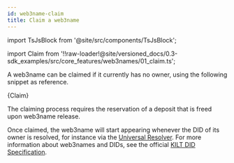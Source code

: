 ```yaml
---
id: web3name-claim
title: Claim a web3name
---
```


import TsJsBlock from '@site/src/components/TsJsBlock';

import Claim from '!!raw-loader!@site/versioned_docs/0.3-sdk_examples/src/core_features/web3names/01_claim.ts';

A web3name can be claimed if it currently has no owner, using the following snippet as reference.

<TsJsBlock>
  {Claim}
</TsJsBlock>

The claiming process requires the reservation of a deposit that is freed upon web3name release.

Once claimed, the web3name will start appearing whenever the DID of its owner is resolved, for instance via the [Universal Resolver](https://dev.uniresolver.io/#did:kilt:4pZGzLSybfMsxB1DcpFNYmnqFv5QihbFb1zuSuuATqjRQv2g).
For more information about web3names and DIDs, see the official [KILT DID Specification](https://github.com/KILTprotocol/spec-kilt-did/blob/main/README.md).
